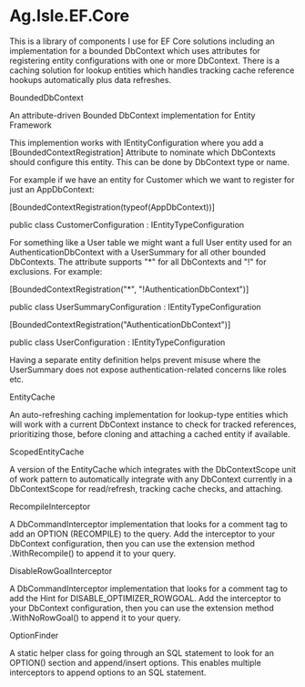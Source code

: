 # Ag.Isle.EF.Core
This is a library of components I use for EF Core solutions including an implementation for a bounded DbContext which
uses attributes for registering entity configurations with one or more DbContext. There is a caching solution for 
lookup entities which handles tracking cache reference hookups automatically plus data refreshes.

BoundedDbContext

An attribute-driven Bounded DbContext implementation for Entity Framework

This implemention works with IEntityConfiguration<TEntity> where you add a [BoundedContextRegistration] Attribute to 
nominate which DbContexts should configure this entity. This can be done by DbContext type or name.

For example if we have an entity for Customer which we want to register for just an AppDbContext:

[BoundedContextRegistration(typeof(AppDbContext))]

public class CustomerConfiguration : IEntityTypeConfiguration<Customer>

For something like a User table we might want a full User entity used for an AuthenticationDbContext with a UserSummary 
for all other bounded DbContexts. The attribute supports "*" for all DbContexts and "!" for exclusions. For example:

[BoundedContextRegistration("*", "!AuthenticationDbContext")]

public class UserSummaryConfiguration : IEntityTypeConfiguration<UserSummary>

[BoundedContextRegistration("AuthenticationDbContext")]

public class UserConfiguration : IEntityTypeConfiguration<User>

Having a separate entity definition helps prevent misuse where the UserSummary does not expose authentication-related 
concerns like roles etc. 

EntityCache

An auto-refreshing caching implementation for lookup-type entities which will work with a current DbContext instance
to check for tracked references, prioritizing those, before cloning and attaching a cached entity if available.

ScopedEntityCache

A version of the EntityCache which integrates with the DbContextScope unit of work pattern to automatically integrate
with any DbContext currently in a DbContextScope for read/refresh, tracking cache checks, and attaching.

RecompileInterceptor

A DbCommandInterceptor implementation that looks for a comment tag to add an OPTION (RECOMPILE) to the query. Add the interceptor to your DbContext configuration, then you can use the extension method .WithRecompile() to append it to your query.

DisableRowGoalInterceptor

A DbCommandInterceptor implementation that looks for a comment tag to add the Hint for DISABLE_OPTIMIZER_ROWGOAL. Add the interceptor to your DbContext configuration, then you can use the extension method .WithNoRowGoal() to append it to your query.

OptionFinder

A static helper class for going through an SQL statement to look for an OPTION() section and append/insert options. This enables multiple interceptors to append options to an SQL statement.
